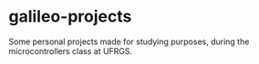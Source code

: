 # galileo-projects
Some personal projects made for studying purposes, during the microcontrollers class at UFRGS.
